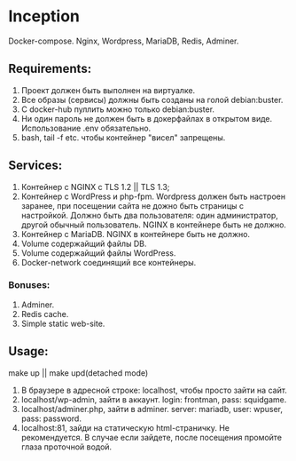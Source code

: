 # Inception
Docker-compose. Nginx, Wordpress, MariaDB, Redis, Adminer. 
## Requirements:
1) Проект должен быть выполнен на виртуалке. 
2) Все образы (сервисы) должны быть созданы на голой debian:buster.
3) С docker-hub пуллить можно только debian:buster.
4) Ни один пароль не должен быть в докерфайлах в открытом виде. Использование .env обязательно. 
5) bash, tail -f etc. чтобы контейнер "висел" запрещены. 
## Services:
1) Контейнер с NGINX с TLS 1.2 || TLS 1.3;
2) Контейнер с WordPress и php-fpm. Wordpress должен быть настроен заранее, при посещении сайта не дожно быть страницы с настройкой. 
Должно быть два пользователя: один администратор, другой обычный пользователь. NGINX в контейнере быть не должно. 
3) Контейнер с MariaDB. NGINX в контейнере быть не должно. 
4) Volume содержайщий файлы DB.
5) Volume содержайщий файлы WordPress.
6) Docker-network соединящий все контейнеры. 
### Bonuses:
1) Adminer. 
2) Redis cache.
3) Simple static web-site.

## Usage:
make up || make upd(detached mode)
1) В браузере в адресной строке: localhost, чтобы просто зайти на сайт. 
2) localhost/wp-admin, зайти в аккаунт. login: frontman, pass: squidgame. 
3) localhost/adminer.php, зайти в adminer. server: mariadb, user: wpuser, pass: password.
4) localhost:81, зайди на статическую html-страничку. Не рекомендуется. В случае если зайдете, после посещения промойте глаза проточной водой. 
